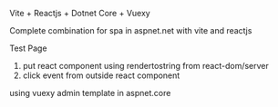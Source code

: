 ﻿Vite + Reactjs + Dotnet Core + Vuexy

Complete combination for spa in aspnet.net with vite and reactjs

Test Page 
1. put react component using rendertostring from react-dom/server
2. click event from outside react component

using vuexy admin template in aspnet.core
